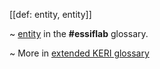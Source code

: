 [[def: entity, entity]]

~ [entity](https://trustoverip.github.io/essiflab/glossary#entity) in the **#essiflab** glossary.

~ More in <a href="https://weboftrust.github.io/WOT-terms/docs/glossary/entity">extended KERI glossary</a>
